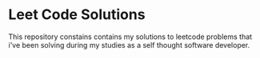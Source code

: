 # Leet Code Solutions

This repository constains contains my solutions to leetcode problems that i've been solving during my studies as a self thought software developer.
